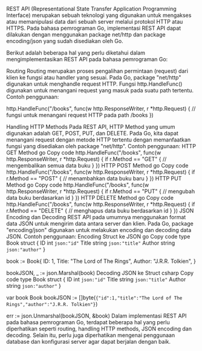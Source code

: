 REST API (Representational State Transfer Application Programming Interface) merupakan sebuah teknologi yang digunakan untuk mengakses atau memanipulasi data dari sebuah server melalui protokol HTTP atau HTTPS. Pada bahasa pemrograman Go, implementasi REST API dapat dilakukan dengan menggunakan package net/http dan package encoding/json yang sudah disediakan oleh Go.

Berikut adalah beberapa hal yang perlu diketahui dalam mengimplementasikan REST API pada bahasa pemrograman Go:

Routing
Routing merupakan proses pengalihan permintaan (request) dari klien ke fungsi atau handler yang sesuai. Pada Go, package "net/http" digunakan untuk menghandle request HTTP. Fungsi http.HandleFunc() digunakan untuk menangani request yang masuk pada suatu path tertentu. Contoh penggunaan:

http.HandleFunc("/books", func(w http.ResponseWriter, r \*http.Request) {
// fungsi untuk menangani request HTTP pada path /books
})

Handling HTTP Methods
Pada REST API, HTTP Method yang umum digunakan adalah GET, POST, PUT, dan DELETE. Pada Go, kita dapat menangani request dengan metode HTTP tertentu dengan memanfaatkan fungsi yang disediakan oleh package "net/http". Contoh penggunaan:
HTTP GET Method
go
Copy code
http.HandleFunc("/books", func(w http.ResponseWriter, r *http.Request) {
if r.Method == "GET" {
// mengembalikan semua data buku
}
})
HTTP POST Method
go
Copy code
http.HandleFunc("/books", func(w http.ResponseWriter, r *http.Request) {
if r.Method == "POST" {
// menambahkan data buku baru
}
})
HTTP PUT Method
go
Copy code
http.HandleFunc("/books", func(w http.ResponseWriter, r *http.Request) {
if r.Method == "PUT" {
// mengubah data buku berdasarkan id
}
})
HTTP DELETE Method
go
Copy code
http.HandleFunc("/books", func(w http.ResponseWriter, r *http.Request) {
if r.Method == "DELETE" {
// menghapus data buku berdasarkan id
}
})
JSON Encoding dan Decoding
REST API pada umumnya menggunakan format data JSON untuk mengirim data antara server dan klien. Pada Go, package "encoding/json" digunakan untuk melakukan encoding dan decoding data JSON. Contoh penggunaan:
Encoding Struct ke JSON
go
Copy code
type Book struct {
ID int `json:"id"`
Title string `json:"title"`
Author string `json:"author"`
}

book := Book{
ID: 1,
Title: "The Lord of The Rings",
Author: "J.R.R. Tolkien",
}

bookJSON, \_ := json.Marshal(book)
Decoding JSON ke Struct
csharp
Copy code
type Book struct {
ID int `json:"id"`
Title string `json:"title"`
Author string `json:"author"`
}

var book Book
bookJSON := []byte(`{"id":1,"title":"The Lord of The Rings","author":"J.R.R. Tolkien"}`)

err := json.Unmarshal(bookJSON, &book)
Dalam implementasi REST API pada bahasa pemrograman Go, terdapat beberapa hal yang perlu diperhatikan seperti routing, handling HTTP methods, JSON encoding dan decoding. Selain itu, perlu juga diperhatikan mengenai penggunaan database dan konfigurasi server agar dapat berjalan dengan baik.
